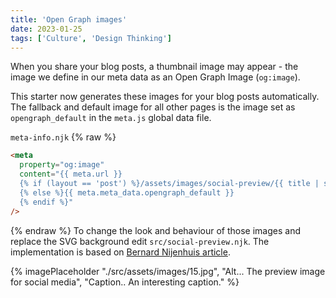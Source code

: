 ```yaml
---
title: 'Open Graph images'
date: 2023-01-25
tags: ['Culture', 'Design Thinking']
---
```


When you share your blog posts, a thumbnail image may appear - the image we define in our meta data as an Open Graph Image (`og:image`).

This starter now generates these images for your blog posts automatically.
The fallback and default image for all other pages is the image set as `opengraph_default` in the `meta.js` global data file.

`meta-info.njk`
{% raw %}

```html
<meta
  property="og:image"
  content="{{ meta.url }}
  {% if (layout == 'post') %}/assets/images/social-preview/{{ title | slugify }}-preview.jpeg
  {% else %}{{ meta.meta_data.opengraph_default }}
  {% endif %}"
/>
```

{% endraw %}
To change the look and behaviour of those images and replace the SVG background edit `src/social-preview.njk`. The implementation is based on [Bernard Nijenhuis article](https://bnijenhuis.nl/notes/automatically-generate-open-graph-images-in-eleventy/).

{% imagePlaceholder "./src/assets/images/15.jpg", "Alt... The preview image for social media", "Caption.. An interesting caption." %}
